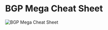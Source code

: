 # BGP Mega Cheat Sheet

![BGP Mega Cheat Sheet](https://github.com/JohnBreth/CCNP-Labs/blob/master/BGP/BGPupdatedsmall.png)

